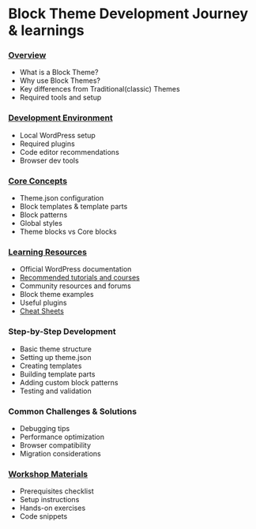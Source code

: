 # Block Theme Development Journey & learnings

### [Overview](Overview/overview.md)
* What is a Block Theme?
* Why use Block Themes?
* Key differences from Traditional(classic) Themes
* Required tools and setup

### [Development Environment](dev-setup/setup.md)
* Local WordPress setup
* Required plugins
* Code editor recommendations
* Browser dev tools

### [Core Concepts](concepts/concepts.md)
* Theme.json configuration
* Block templates & template parts
* Block patterns
* Global styles
* Theme blocks vs Core blocks

### [Learning Resources](Learning-resources)
* Official WordPress documentation
* [Recommended tutorials and courses](Learning-resources/recommended.md)
* Community resources and forums
* Block theme examples
* Useful plugins
* [Cheat Sheets](Learning-resources/cheatsheets.md)

### Step-by-Step Development
* Basic theme structure
* Setting up theme.json
* Creating templates
* Building template parts
* Adding custom block patterns
* Testing and validation

### Common Challenges & Solutions
* Debugging tips
* Performance optimization
* Browser compatibility
* Migration considerations

### [Workshop Materials](workshop/readme.md)
* Prerequisites checklist
* Setup instructions
* Hands-on exercises
* Code snippets
